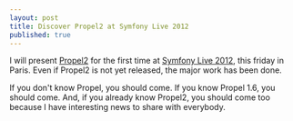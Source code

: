 ```yaml
---
layout: post
title: Discover Propel2 at Symfony Live 2012
published: true
---
```

<p>I will present <a href="http://github.com/propelorm/Propel2">Propel2</a> for the first time at <a href="http://paris2012.live.symfony.com/">Symfony Live 2012</a>, this friday in Paris. Even if Propel2 is not yet released, the major work has been done.</p>
<p>If you don't know Propel, you should come. If you know Propel 1.6, you should come. And, if you already know Propel2, you should come too because I have interesting news to share with everybody.</p>
